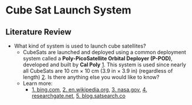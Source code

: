 # Cube Sat Launch System

## Literature Review

- What kind of system is used to launch cube satellites?
  - CubeSats are launched and deployed using a common deployment system called a **Poly-PicoSatellite Orbital Deployer (P-POD)**, developed and built by **Cal Poly** [1](https://bing.com/search?q=system+used+to+launch+cube+satellites). This system is used since nearly all CubeSats are 10 cm × 10 cm (3.9 in × 3.9 in) (regardless of length) [2](https://en.wikipedia.org/wiki/CubeSat). Is there anything else you would like to know?
  - Learn more:
    - [1. bing.com](https://bing.com/search?q=system+used+to+launch+cube+satellites), [2. en.wikipedia.org](https://en.wikipedia.org/wiki/CubeSat), [3. nasa.gov](https://www.nasa.gov/mission_pages/cubesats/overview/), [4. researchgate.net](https://www.researchgate.net/publication/313559628_Design_and_Implementation_of_Electrical_Power_System_for_ISRASAT1_Cube_Satellite), [5. blog.satsearch.co](https://blog.satsearch.co/2020-05-14-launch-separation-systems-for-cubesats-and-microsatellites)
